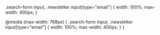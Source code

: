 .search-form input,
.newsletter input[type="email"] {
    width: 100%;
    max-width: 400px;
}

@media (max-width: 768px) {
    .search-form input,
    .newsletter input[type="email"] {
        width: 100%;
        max-width: 400px;
    }
}